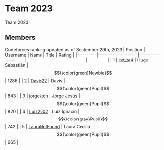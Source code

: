 # Team  2023
Team 2023
## Members
Codeforces ranking updated as of September 29th, 2023
| Position | Username           | Name               | Title                        | Rating   |
|----------|--------------------|--------------------|------------------------------|----------|
| 1        | [cat_ta4]          | Hugo Sebastián     | $${\color{green}Newbie}$$    | 1286     |
| 2        | [Davis22]          | Davis              | $${\color{green}Pupil}$$	    |  843     |
| 3        | [jorgektch]        | Jorge Jesús        | $${\color{green}Pupil}$$	    |  820     |
| 4        | [Luiz2002]         | Luiz Ignacio       | $${\color{gray}Pupil}$$      |  742     |
| 5        | [LauraNotFound]    | Laura Cecilia      | $${\color{green}Pupil}$$     |  665     |

[LauraNotFound]: https://codeforces.com/profile/LauraNotFound
[jorgektch]: https://codeforces.com/profile/jorgektch
[Luiz2002]: https://codeforces.com/profile/Luiz2002
[cat_ta4]: https://codeforces.com/profile/cat_ta4
[Davis22]: https://codeforces.com/profile/Davis22
[jorgektch]: https://codeforces.com/profile/jorgektch

